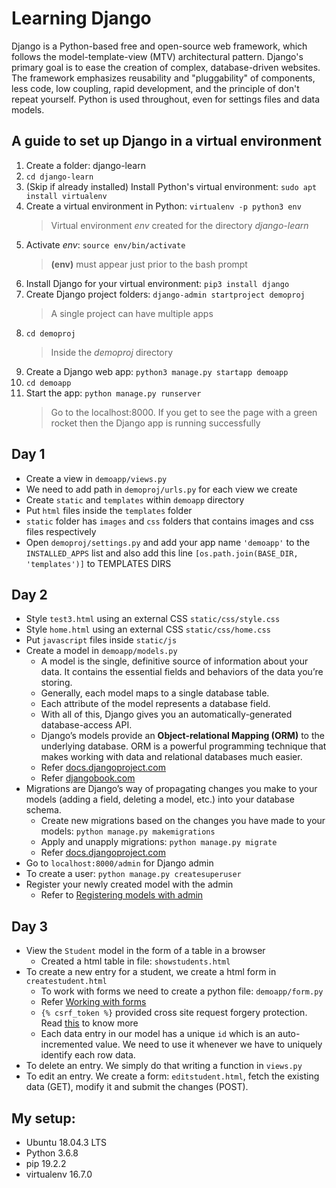 # Learning Django
Django is a Python-based free and open-source web framework, which follows the model-template-view (MTV) architectural pattern. Django's primary goal is to ease the creation of complex, database-driven websites. The framework emphasizes reusability and "pluggability" of components, less code, low coupling, rapid development, and the principle of don't repeat yourself. Python is used throughout, even for settings files and data models.

## A guide to set up Django in a virtual environment

1. Create a folder: django-learn
2. ```cd django-learn```
3. (Skip if already installed) Install Python's virtual environment: ```sudo apt install virtualenv```
4. Create a virtual environment in Python: ```virtualenv -p python3 env```
    > Virtual environment *env* created for the directory *django-learn*
5. Activate *env*: ```source env/bin/activate```
    > **(env)** must appear just prior to the bash prompt
6. Install Django for your virtual environment: ```pip3 install django```
7. Create Django project folders: ```django-admin startproject demoproj```
    > A single project can have multiple apps
8. ```cd demoproj```
    > Inside the *demoproj* directory
9. Create a Django web app: ```python3 manage.py startapp demoapp```
10. ```cd demoapp```
11. Start the app: ```python manage.py runserver```
    > Go to the localhost:8000. If you get to see the page with a green rocket then the Django app is running successfully

## Day 1
- Create a view in ```demoapp/views.py```
- We need to add path in ```demoproj/urls.py``` for each view we create
- Create ```static``` and ```templates``` within ```demoapp``` directory
- Put ```html``` files inside the ```templates``` folder
- ```static``` folder has ```images``` and ```css``` folders that contains images and css files respectively
- Open ```demoproj/settings.py``` and add your app name ```'demoapp'``` to the ```INSTALLED_APPS``` list and also add this line ```[os.path.join(BASE_DIR, 'templates')]``` to TEMPLATES DIRS

## Day 2
- Style ```test3.html``` using an external CSS ```static/css/style.css```
- Style ```home.html``` using an external CSS ```static/css/home.css```
- Put ```javascript``` files inside ```static/js```
- Create a model in ```demoapp/models.py```
    - A model is the single, definitive source of information about your data. It contains the essential fields and behaviors of the data you’re storing.
    - Generally, each model maps to a single database table.
    - Each attribute of the model represents a database field.
    - With all of this, Django gives you an
    automatically-generated database-access API.
    - Django’s models provide an **Object-relational Mapping (ORM)** to the underlying database. ORM is a powerful programming technique that makes working with data and relational databases much easier.
    - Refer [docs.djangoproject.com](https://docs.djangoproject.com/en/2.2/topics/db/models/)
    - Refer [djangobook.com](https://djangobook.com/mdj2-models/)
- Migrations are Django’s way of propagating changes you make to your models (adding a field, deleting a model, etc.) into your database schema.
    - Create new migrations based on the changes you have made to your models: ```python manage.py makemigrations```
    - Apply and unapply migrations: ```python manage.py migrate```
    - Refer [docs.djangoproject.com](https://docs.djangoproject.com/en/2.2/topics/migrations/)
- Go to ```localhost:8000/admin``` for Django admin
- To create a user: ```python manage.py createsuperuser```
- Register your newly created model with the admin
    - Refer to [Registering models with admin](https://djangobook.com/mdj2-django-admin/)

## Day 3
- View the ```Student``` model in the form of a table in a browser
    - Created a html table in file: ```showstudents.html```
- To create a new entry for a student, we create a html form in ```createstudent.html```
    - To work with forms we need to create a python file: ```demoapp/form.py```
    - Refer [Working with forms](https://docs.djangoproject.com/en/2.2/topics/forms/)
    - ```{% csrf_token %}``` provided cross site request forgery protection. Read [this](https://docs.djangoproject.com/en/2.2/ref/csrf/) to know more
    - Each data entry in our model has a unique ```id``` which is an auto-incremented value. We need to use it whenever we have to uniquely identify each row data.
- To delete an entry. We simply do that writing a function in ```views.py```
- To edit an entry. We create a form: ```editstudent.html```, fetch the existing data (GET), modify it and submit the changes (POST).


## My setup:
- Ubuntu 18.04.3 LTS
- Python 3.6.8
- pip 19.2.2
- virtualenv 16.7.0